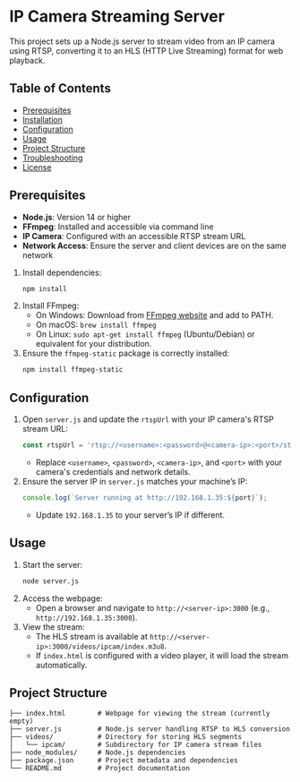 # IP Camera Streaming Server

This project sets up a Node.js server to stream video from an IP camera using RTSP, converting it to an HLS (HTTP Live Streaming) format for web playback.

## Table of Contents
- [Prerequisites](#prerequisites)
- [Installation](#installation)
- [Configuration](#configuration)
- [Usage](#usage)
- [Project Structure](#project-structure)
- [Troubleshooting](#troubleshooting)
- [License](#license)

## Prerequisites
- **Node.js**: Version 14 or higher
- **FFmpeg**: Installed and accessible via command line
- **IP Camera**: Configured with an accessible RTSP stream URL
- **Network Access**: Ensure the server and client devices are on the same network


1. Install dependencies:
   ```bash
   npm install
   ```
2. Install FFmpeg:
   - On Windows: Download from [FFmpeg website](https://ffmpeg.org/download.html) and add to PATH.
   - On macOS: `brew install ffmpeg`
   - On Linux: `sudo apt-get install ffmpeg` (Ubuntu/Debian) or equivalent for your distribution.
3. Ensure the `ffmpeg-static` package is correctly installed:
   ```bash
   npm install ffmpeg-static
   ```

## Configuration
1. Open `server.js` and update the `rtspUrl` with your IP camera's RTSP stream URL:
   ```javascript
   const rtspUrl = 'rtsp://<username>:<password>@<camera-ip>:<port>/stream1';
   ```
   - Replace `<username>`, `<password>`, `<camera-ip>`, and `<port>` with your camera's credentials and network details.
2. Ensure the server IP in `server.js` matches your machine’s IP:
   ```javascript
   console.log(`Server running at http://192.168.1.35:${port}`);
   ```
   - Update `192.168.1.35` to your server’s IP if different.

## Usage
1. Start the server:
   ```bash
   node server.js
   ```
2. Access the webpage:
   - Open a browser and navigate to `http://<server-ip>:3000` (e.g., `http://192.168.1.35:3000`).
3. View the stream:
   - The HLS stream is available at `http://<server-ip>:3000/videos/ipcam/index.m3u8`.
   - If `index.html` is configured with a video player, it will load the stream automatically.

## Project Structure
```
├── index.html        # Webpage for viewing the stream (currently empty)
├── server.js         # Node.js server handling RTSP to HLS conversion
├── videos/           # Directory for storing HLS segments
│   └── ipcam/        # Subdirectory for IP camera stream files
├── node_modules/     # Node.js dependencies
├── package.json      # Project metadata and dependencies
└── README.md         # Project documentation
```
